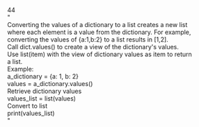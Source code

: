 44<br>
"<br>
 Converting the values of a dictionary to a list creates a new list<br>
 where each element is a value from the dictionary. For example,<br>
 converting the values of {a:1,b:2} to a list results in [1,2].<br>
 Call dict.values() to create a view of the dictionary's values.<br>
 Use list(item) with the view of dictionary values as item to return<br>
 a list.<br>
 Example:<br>
 a_dictionary = {a: 1, b: 2}<br>
 values = a_dictionary.values()<br>
 Retrieve dictionary values<br>
 values_list = list(values)<br>
 Convert to list<br>
 print(values_list)<br>
 "